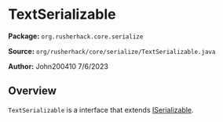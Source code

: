 # TextSerializable

**Package:** `org.rusherhack.core.serialize`

**Source:** `org/rusherhack/core/serialize/TextSerializable.java`

**Author:** John200410 7/6/2023



## Overview

`TextSerializable` is a interface that extends [ISerializable](/core/serialize/ISerializable.md).


